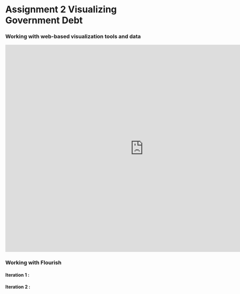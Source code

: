 # Assignment 2 Visualizing Government Debt

### Working with web-based visualization tools and data

<iframe src="https://data.oecd.org/chart/6vlD" width="860" height="645" style="border: 0" mozallowfullscreen="true" webkitallowfullscreen="true" allowfullscreen="true"><a href="https://data.oecd.org/chart/6vlD" target="_blank">OECD Chart: General government debt, Total, % of GDP, Annual, 2018</a></iframe>

### Working with Flourish

#### Iteration 1 :

<div class="flourish-embed flourish-chart" data-src="visualisation/7676036"><script src="https://public.flourish.studio/resources/embed.js"></script></div>

#### Iteration 2 :
<div class="flourish-embed flourish-scatter" data-src="visualisation/7679214"><script src="https://public.flourish.studio/resources/embed.js"></script></div>
